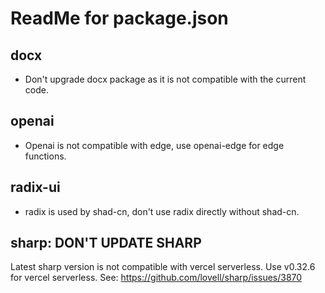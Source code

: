 # ReadMe for package.json

## docx

- Don't upgrade docx package as it is not compatible with the current code.

## openai

- Openai is not compatible with edge, use openai-edge for edge functions.

## radix-ui

- radix is used by shad-cn, don't use radix directly without shad-cn.

## sharp: DON'T UPDATE SHARP

Latest sharp version is not compatible with vercel serverless. Use v0.32.6 for vercel serverless.
See: https://github.com/lovell/sharp/issues/3870
